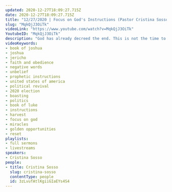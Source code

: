 ```yaml
---
updated: 2020-12-27T18:09:27.715Z
date: 2020-12-27T18:09:27.715Z
title: "12/27/2020 | Focus on God's Instructions (Pastor Cristina Sosso)"
slug: "MqkQjJ3OiTk"
videoLink: "https://www.youtube.com/watch?v=MqkQjJ3OiTk"
YoutubeID: "MqkQjJ3OiTk"
description: "God has already decreed the end. This is not the time to spread a negative report, or speak negative words. We must focus on God's instructions. The future generations will be forever affected by our obedience. This seromon was delivered by Pastor Cristina Sosso on December 27, 2020 at Freedom Fellowship Church International."
videoKeywords:
- book of joshua
- joshua
- jericho
- faith and obedience
- negative words
- unbelief
- prophetic instructions
- united states of america
- political revival
- 2020 election
- boasting
- politics
- book of luke
- instructions
- harvest
- focus on god
- miracles
- golden opportunities
- reset
playlists:
- full sermons
- livestreams
speakers:
- Cristina Sosso
people:
- title: Cristina Sosso
  slug: cristina-sosso
  contentType: people
  id: 3zLvufAtlKgiiGIaEYs4S4
---
```


